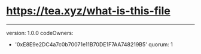 # https://tea.xyz/what-is-this-file
---
version: 1.0.0
codeOwners:
  - '0xE8E9e2DC4a7c0b70071e11B70DE1F7AA748219B5'
quorum: 1
